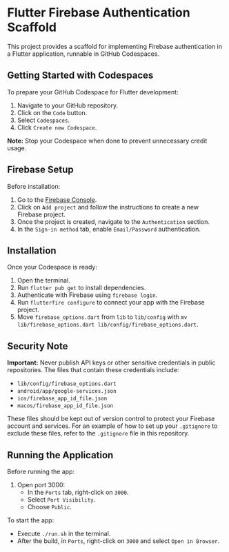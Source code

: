 # Flutter Firebase Authentication Scaffold

This project provides a scaffold for implementing Firebase authentication in a Flutter application, runnable in GitHub Codespaces.

## Getting Started with Codespaces

To prepare your GitHub Codespace for Flutter development:

1. Navigate to your GitHub repository.
2. Click on the `Code` button.
3. Select `Codespaces`.
4. Click `Create new Codespace`.

**Note:** Stop your Codespace when done to prevent unnecessary credit usage.

## Firebase Setup

Before installation:

1. Go to the [Firebase Console](https://console.firebase.google.com/).
2. Click on `Add project` and follow the instructions to create a new Firebase project.
3. Once the project is created, navigate to the `Authentication` section.
4. In the `Sign-in method` tab, enable `Email/Password` authentication.

## Installation

Once your Codespace is ready:

1. Open the terminal.
2. Run `flutter pub get` to install dependencies.
3. Authenticate with Firebase using `firebase login`.
4. Run `flutterfire configure` to connect your app with the Firebase project.
5. Move `firebase_options.dart` from `lib` to `lib/config` with `mv lib/firebase_options.dart lib/config/firebase_options.dart`.

## Security Note

**Important:** Never publish API keys or other sensitive credentials in public repositories. The files that contain these credentials include:

- `lib/config/firebase_options.dart`
- `android/app/google-services.json`
- `ios/firebase_app_id_file.json`
- `macos/firebase_app_id_file.json`

These files should be kept out of version control to protect your Firebase account and services. For an example of how to set up your `.gitignore` to exclude these files, refer to the `.gitignore` file in this repository.

## Running the Application

Before running the app:

1. Open port 3000:
   - In the `Ports` tab, right-click on `3000`.
   - Select `Port Visibility`.
   - Choose `Public`.

To start the app:

- Execute `./run.sh` in the terminal.
- After the build, in `Ports`, right-click on `3000` and select `Open in Browser`.
